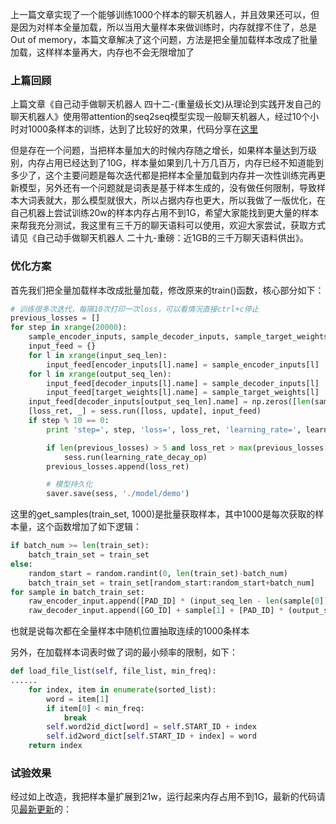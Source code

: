 上一篇文章实现了一个能够训练1000个样本的聊天机器人，并且效果还可以，但是因为对样本全量加载，所以当用大量样本来做训练时，内存就撑不住了，总是Out of memory，本篇文章解决了这个问题，方法是把全量加载样本改成了批量加载，这样样本量再大，内存也不会无限增加了 

 


### 上篇回顾

上篇文章《自己动手做聊天机器人 四十二-(重量级长文)从理论到实践开发自己的聊天机器人》使用带attention的seq2seq模型实现一般聊天机器人，经过10个小时对1000条样本的训练，达到了比较好的效果，代码分享在[这里](https://github.com/warmheartli/ChatBotCourse/tree/master/chatbotv5)

但是存在一个问题，当把样本量加大的时候内存随之增长，如果样本量达到万级别，内存占用已经达到了10G，样本量如果到几十万几百万，内存已经不知道能到多少了，这个主要问题是每次迭代都是把样本全量加载到内存并一次性训练完再更新模型，另外还有一个问题就是词表是基于样本生成的，没有做任何限制，导致样本大词表就大，那么模型就很大，所以占据内存也更大，所以我做了一版优化，在自己机器上尝试训练20w的样本内存占用不到1G，希望大家能找到更大量的样本来帮我充分测试，我这里有三千万的聊天语料可以使用，欢迎大家尝试，获取方式请见《自己动手做聊天机器人 二十九-重磅：近1GB的三千万聊天语料供出》。

### 优化方案

首先我们把全量加载样本改成批量加载，修改原来的train()函数，核心部分如下：
```python
# 训练很多次迭代，每隔10次打印一次loss，可以看情况直接ctrl+c停止
previous_losses = []
for step in xrange(20000):
    sample_encoder_inputs, sample_decoder_inputs, sample_target_weights = get_samples(train_set, 1000)
    input_feed = {}
    for l in xrange(input_seq_len):
        input_feed[encoder_inputs[l].name] = sample_encoder_inputs[l]
    for l in xrange(output_seq_len):
        input_feed[decoder_inputs[l].name] = sample_decoder_inputs[l]
        input_feed[target_weights[l].name] = sample_target_weights[l]
    input_feed[decoder_inputs[output_seq_len].name] = np.zeros([len(sample_decoder_inputs[0])], dtype=np.int32)
    [loss_ret, _] = sess.run([loss, update], input_feed)
    if step % 10 == 0:
        print 'step=', step, 'loss=', loss_ret, 'learning_rate=', learning_rate.eval()

        if len(previous_losses) > 5 and loss_ret > max(previous_losses[-5:]):
            sess.run(learning_rate_decay_op)
        previous_losses.append(loss_ret)

        # 模型持久化
        saver.save(sess, './model/demo')
```

这里的get_samples(train_set, 1000)是批量获取样本，其中1000是每次获取的样本量，这个函数增加了如下逻辑：

```python
if batch_num >= len(train_set):
    batch_train_set = train_set
else:
    random_start = random.randint(0, len(train_set)-batch_num)
    batch_train_set = train_set[random_start:random_start+batch_num]
for sample in batch_train_set:
    raw_encoder_input.append([PAD_ID] * (input_seq_len - len(sample[0])) + sample[0])
    raw_decoder_input.append([GO_ID] + sample[1] + [PAD_ID] * (output_seq_len - len(sample[1]) - 1))
```

也就是说每次都在全量样本中随机位置抽取连续的1000条样本

另外，在加载样本词表时做了词的最小频率的限制，如下：

```python
def load_file_list(self, file_list, min_freq):
......
    for index, item in enumerate(sorted_list):
        word = item[1]
        if item[0] < min_freq:
            break
        self.word2id_dict[word] = self.START_ID + index
        self.id2word_dict[self.START_ID + index] = word
    return index
``` 

### 试验效果

经过如上改造，我把样本量扩展到21w，运行起来内存占用不到1G，最新的代码请见[最新更新](https://github.com/warmheartli/ChatBotCourse/tree/master/chatbotv5)的：